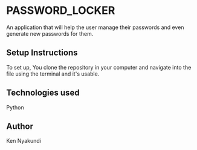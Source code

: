 # PASSWORD_LOCKER

An application that will help the user manage their passwords and even generate new passwords for them.

## Setup Instructions

To set up, You clone the repository in your computer and navigate into the file using the terminal and it's usable.

## Technologies used 

Python

## Author

Ken Nyakundi